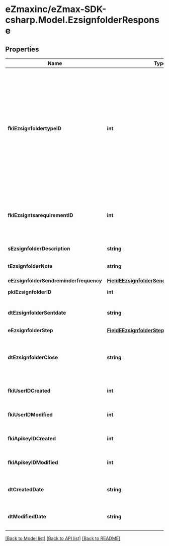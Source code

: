 
# eZmaxinc/eZmax-SDK-csharp.Model.EzsignfolderResponse

## Properties

Name | Type | Description | Notes
------------ | ------------- | ------------- | -------------
**fkiEzsignfoldertypeID** | **int** | The unique ID of the Ezsignfoldertype.    This value can be queried by the API and is also visible in the admin interface.    There are two types of Ezsignfoldertype. **User** and **Shared**. **User** can only be seen by the user who created the folder or its assistants. Access to **Shared** folders are configurable for access and email delivery. You should typically choose a **Shared** type here. | 
**fkiEzsigntsarequirementID** | **int** | The unique ID of the Ezsigntsarequirement.  Determine if a Time Stamping Authority should add a timestamp on each of the signature. Valid values:  |Value|Description| |-|-| |1|No. TSA Timestamping will requested. This will make all signatures a lot faster since no round-trip to the TSA server will be required. Timestamping will be made using eZsign server&#39;s time.| |2|Best effort. Timestamping from a Time Stamping Authority will be requested but is not mandatory. In the very improbable case it cannot be completed, the timestamping will be made using eZsign server&#39;s time. **Additional fee applies**| |3|Mandatory. Timestamping from a Time Stamping Authority will be requested and is mandatory. In the very improbable case it cannot be completed, the signature will fail and the user will be asked to retry. **Additional fee applies**| | 
**sEzsignfolderDescription** | **string** | The description of the Ezsign Folder | 
**tEzsignfolderNote** | **string** | Somes extra notes about the eZsign Folder | 
**eEzsignfolderSendreminderfrequency** | [**FieldEEzsignfolderSendreminderfrequency**](FieldEEzsignfolderSendreminderfrequency.md) |  | 
**pkiEzsignfolderID** | **int** | The unique ID of the Ezsignfolder | 
**dtEzsignfolderSentdate** | **string** | The date and time at which the Ezsign folder was sent the last time. | 
**eEzsignfolderStep** | [**FieldEEzsignfolderStep**](FieldEEzsignfolderStep.md) |  | 
**dtEzsignfolderClose** | **string** | The date and time at which the folder was closed. Either by applying the last signature or by completing it prematurely. | 
**fkiUserIDCreated** | **int** | The id of the User that created the object. | 
**fkiUserIDModified** | **int** | The id of the User that made the last modification on the object. | 
**fkiApikeyIDCreated** | **int** | The id of the API Key that created the object. | [optional] 
**fkiApikeyIDModified** | **int** | The id of the API Key that made the last modification on the object. | [optional] 
**dtCreatedDate** | **string** | Represent a Date Time. The timezone is the one configured in the User&#39;s profile. | 
**dtModifiedDate** | **string** | Represent a Date Time. The timezone is the one configured in the User&#39;s profile. | 

[[Back to Model list]](../README.md#documentation-for-models)
[[Back to API list]](../README.md#documentation-for-api-endpoints)
[[Back to README]](../README.md)

